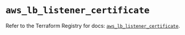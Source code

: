 # `aws_lb_listener_certificate`

Refer to the Terraform Registry for docs: [`aws_lb_listener_certificate`](https://registry.terraform.io/providers/hashicorp/aws/6.8.0/docs/resources/lb_listener_certificate).
